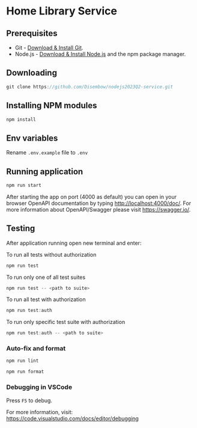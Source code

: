 # Home Library Service

## Prerequisites

- Git - [Download & Install Git](https://git-scm.com/downloads).
- Node.js - [Download & Install Node.js](https://nodejs.org/en/download/) and the npm package manager.

## Downloading

```javascript
git clone https://github.com/Disembow/nodejs2023Q2-service.git
```

## Installing NPM modules

```javascript
npm install
```

## Env variables

Rename `.env.example` file to `.env`

## Running application

```javascript
npm run start
```

After starting the app on port (4000 as default) you can open
in your browser OpenAPI documentation by typing <http://localhost:4000/doc/>.
For more information about OpenAPI/Swagger please visit <https://swagger.io/>.

## Testing

After application running open new terminal and enter:

To run all tests without authorization

```javascript
npm run test
```

To run only one of all test suites

```javascript
npm run test -- <path to suite>
```

To run all test with authorization

```javascript
npm run test:auth
```

To run only specific test suite with authorization

```javascript
npm run test:auth -- <path to suite>
```

### Auto-fix and format

```javascript
npm run lint
```

```javascript
npm run format
```

### Debugging in VSCode

Press `F5` to debug.

For more information, visit: <https://code.visualstudio.com/docs/editor/debugging>
